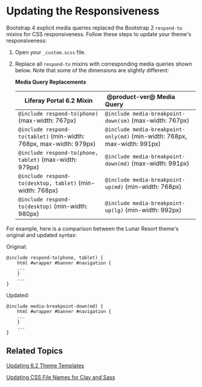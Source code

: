 # Updating the Responsiveness [](id=updating-the-6.2-responsiveness)

Bootstrap 4 explicit media queries replaced the Bootstrap 2 `respond-to` mixins
for CSS responsiveness. Follow these steps to update your theme's
responsiveness:

1.  Open your `_custom.scss` file.

2.  Replace all `respond-to` mixins with corresponding media queries shown
    below. Note that some of the dimensions are slightly different:

    **Media Query Replacements**

    | Liferay Portal 6.2 Mixin                            |  &nbsp;@product-ver@ Media Query                                     |
    -------------------------------------- |:---------------------------------------------------------- |
    `@include respond-to(phone)` (max-width: 767px)          | `@include media-breakpoint-down(sm)` (max-width: 767px)              |
    `@include respond-to(tablet)` (min-width: 768px, max-width: 979px)          | `@include media-breakpoint-only(md)` (min-width: 768px, max-width: 991px)                |
    `@include respond-to(phone, tablet)` (max-width: 979px) | `@include media-breakpoint-down(md)` (max-width: 991px)      |
    `@include respond-to(desktop, tablet)` (min-width: 768px) | `@include media-breakpoint-up(md)` (min-width: 768px)                                     |
    `@include respond-to(desktop)` (min-width: 980px)        | `@include media-breakpoint-up(lg)` (min-width: 992px)          |

For example, here is a comparison between the Lunar Resort theme's original and
updated syntax:

Original:

    @include respond-to(phone, tablet) {
        html #wrapper #banner #navigation {
        ...
        }
        ...
    }

Updated:

    @include media-breakpoint-down(md) {
        html #wrapper #banner #navigation {
        ...
        }
        ...
    }

## Related Topics [](id=related-topics)

[Updating 6.2 Theme Templates](/develop/tutorials/-/knowledge_base/7-1/updating-6.2-theme-templates)

[Updating CSS File Names for Clay and Sass](/develop/tutorials/-/knowledge_base/7-1/updating-css-file-names-for-clay-and-sass)

